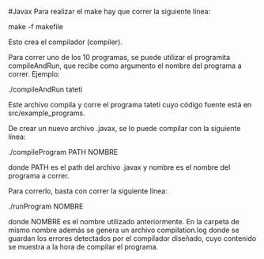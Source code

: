 #Javax
Para realizar el make hay que correr la siguiente línea:

make -f makefile

Esto crea el compilador (compiler).

Para correr uno de los 10 programas, se puede utilizar el programita compileAndRun, que recibe como argumento el nombre del programa a correr. Ejemplo:

./compileAndRun tateti

Este archivo compila y corre el programa tateti cuyo código fuente está en src/example_programs.

De crear un nuevo archivo .javax, se lo puede compilar con la siguiente línea:

./compileProgram PATH NOMBRE

donde PATH es el path del archivo .javax y nombre es el nombre del programa a correr.

Para correrlo, basta con correr la siguiente línea:

./runProgram NOMBRE

donde NOMBRE es el nombre utilizado anteriormente. En la carpeta de mismo nombre además se genera un archivo compilation.log donde se guardan los errores detectados por el compilador diseñado, cuyo contenido se muestra a la hora de compilar el programa.
